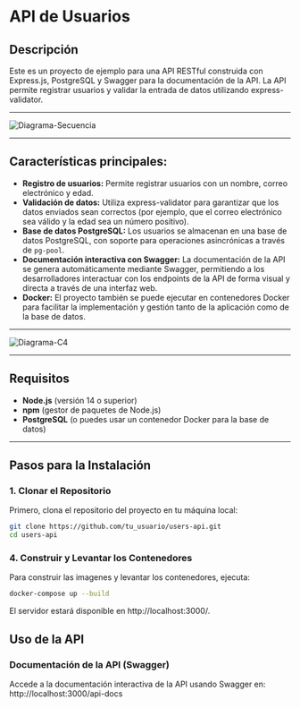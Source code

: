 # API de Usuarios

## Descripción

Este es un proyecto de ejemplo para una API RESTful construida con Express.js, PostgreSQL y Swagger para la documentación de la API. La API permite registrar usuarios y validar la entrada de datos utilizando express-validator.

---

![Diagrama-Secuencia](https://github.com/user-attachments/assets/a09a5bc9-7ac5-4c3f-93b4-7d040973c890)

---

## Características principales:
- **Registro de usuarios:** Permite registrar usuarios con un nombre, correo electrónico y edad.
- **Validación de datos:** Utiliza express-validator para garantizar que los datos enviados sean correctos (por ejemplo, que el correo electrónico sea válido y la edad sea un número positivo).
- **Base de datos PostgreSQL:** Los usuarios se almacenan en una base de datos PostgreSQL, con soporte para operaciones asincrónicas a través de `pg-pool`.
- **Documentación interactiva con Swagger:** La documentación de la API se genera automáticamente mediante Swagger, permitiendo a los desarrolladores interactuar con los endpoints de la API de forma visual y directa a través de una interfaz web.
- **Docker:** El proyecto también se puede ejecutar en contenedores Docker para facilitar la implementación y gestión tanto de la aplicación como de la base de datos.

---

![Diagrama-C4](https://github.com/user-attachments/assets/fd1b74b6-4bc6-4ba3-96a8-32c3c24a3c72)

--- 

## Requisitos

- **Node.js** (versión 14 o superior)
- **npm** (gestor de paquetes de Node.js)
- **PostgreSQL** (o puedes usar un contenedor Docker para la base de datos)

---

## Pasos para la Instalación

### 1. Clonar el Repositorio

Primero, clona el repositorio del proyecto en tu máquina local:

```bash
git clone https://github.com/tu_usuario/users-api.git
cd users-api
```

### 4. Construir y Levantar los Contenedores
Para construir las imagenes y levantar los contenedores, ejecuta:

```bash
docker-compose up --build
```

El servidor estará disponible en http://localhost:3000/.

## Uso de la API
### Documentación de la API (Swagger)
Accede a la documentación interactiva de la API usando Swagger en: http://localhost:3000/api-docs
